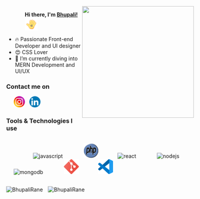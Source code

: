    <img align="right" src="Images/developer.gif" width="300" height="300">

   <p style="margin-left: 50px">
     <b>Hi there, I'm <a href="https://github.com/BhupaliRane">Bhupali!</a></b>
     <img src="Images/hii.gif" align="center" style="display:flex;" width="35" height="35">  
   </p>



   - 🔥 Passionate Front-end Developer and UI designer
   - 😍 CSS Lover
   - 🌱 I’m currently diving into MERN Development and UI/UX

   ### Contact me on
   <p>&nbsp;&nbsp;&nbsp;&nbsp; 
     <a href="https://www.instagram.com/bhupalirane/"><img src="Images\instagram.png" width="30" height="30"/></a>&nbsp;&nbsp;
     <a href="https://www.linkedin.com/in/bhupali-rane-3693a11b0/"><img src="Images\linkedin.png" width="30" height="30"/></a>
   </p>
   
   ### Tools & Technologies I use
   <p style="margin: 30px 0;">
     <i class="fab fa-html5"style="margin: 0 20px;" alt="css3" width="40" height="40"></i> &nbsp;&nbsp;
     <img src="https://devicons.github.io/devicon/devicon.git/icons/javascript/javascript-original.svg" style="margin: 0 20px;" alt="javascript" width="40" height="40"/> &nbsp;&nbsp;
     <img src="Images\php.png" style="margin: 0 20px;" alt="php" width="40" height="40"/>&nbsp;&nbsp;
     <img src="https://devicons.github.io/devicon/devicon.git/icons/react/react-original-wordmark.svg" style="margin: 0 20px;" alt="react" width="40" height="40"/> &nbsp;&nbsp;
     <img src="https://devicons.github.io/devicon/devicon.git/icons/nodejs/nodejs-original-wordmark.svg" style="margin: 0 20px;" alt="nodejs" width="40" height="40"/> &nbsp;&nbsp;
     <img src="https://devicons.github.io/devicon/devicon.git/icons/mongodb/mongodb-original-wordmark.svg" style="margin: 0 20px;" alt="mongodb" width="40" height="40"/> &nbsp;&nbsp;
     <img src="Images\git.png" style="margin: 0 20px;" alt="git" width="40" height="40"/>&nbsp;&nbsp;
     <img src="Images\visual-studio-code.png" style="margin: 0 20px;" alt="vscode" width="40" height="40"/>
   </p>

   <img style="margin-right: 10px" src="https://github-readme-stats.vercel.app/api/top-langs/?username=BhupaliRane&layout=compact&&theme=radical" alt="BhupaliRane" />

   <img src="https://github-readme-stats.vercel.app/api?username=BhupaliRane&show_icons=true&hide_border=true&include_all_commits=true&count_private=true&theme=radical" alt="BhupaliRane" />
